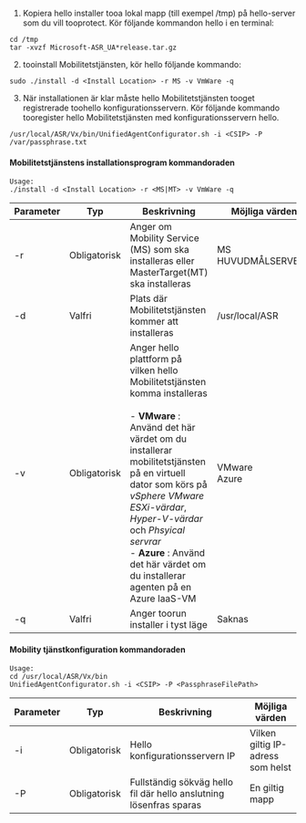 1. Kopiera hello installer tooa lokal mapp (till exempel /tmp) på hello-server som du vill tooprotect. Kör följande kommandon hello i en terminal:
  ```
  cd /tmp
  tar -xvzf Microsoft-ASR_UA*release.tar.gz
  ```
2. tooinstall Mobilitetstjänsten, kör hello följande kommando:

  ```
  sudo ./install -d <Install Location> -r MS -v VmWare -q
  ```
3. När installationen är klar måste hello Mobilitetstjänsten tooget registrerade toohello konfigurationsservern. Kör följande kommando tooregister hello Mobilitetstjänsten med konfigurationsservern hello.

  ```
  /usr/local/ASR/Vx/bin/UnifiedAgentConfigurator.sh -i <CSIP> -P /var/passphrase.txt
  ```

#### <a name="mobility-service-installer-command-line"></a>Mobilitetstjänstens installationsprogram kommandoraden

```
Usage:
./install -d <Install Location> -r <MS|MT> -v VmWare -q
```

|Parameter|Typ|Beskrivning|Möjliga värden|
|-|-|-|-|
|-r |Obligatorisk|Anger om Mobility Service (MS) som ska installeras eller MasterTarget(MT) ska installeras|MS </br> HUVUDMÅLSERVERN|
|-d |Valfri|Plats där Mobilitetstjänsten kommer att installeras|/usr/local/ASR|
|-v|Obligatorisk|Anger hello plattform på vilken hello Mobilitetstjänsten komma installeras </br> </br>- **VMware** : Använd det här värdet om du installerar mobilitetstjänsten på en virtuell dator som körs på *vSphere VMware ESXi-värdar*, *Hyper-V-värdar* och *Phsyical servrar* </br> - **Azure** : Använd det här värdet om du installerar agenten på en Azure IaaS-VM| VMware </br> Azure|
|-q|Valfri|Anger toorun installer i tyst läge| Saknas|


#### <a name="mobility-service-configuration-command-line"></a>Mobility tjänstkonfiguration kommandoraden

```
Usage:
cd /usr/local/ASR/Vx/bin
UnifiedAgentConfigurator.sh -i <CSIP> -P <PassphraseFilePath>
```

|Parameter|Typ|Beskrivning|Möjliga värden|
|-|-|-|-|
|-i |Obligatorisk|Hello konfigurationsservern IP|Vilken giltig IP-adress som helst|
|-P |Obligatorisk|Fullständig sökväg hello fil där hello anslutning lösenfras sparas|En giltig mapp|
